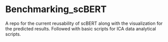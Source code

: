 # Benchmarking_scBERT
A repo for the current reusability of scBERT along with the visualization for the predicted results. Followed with basic scripts for ICA data analytical scripts. 
